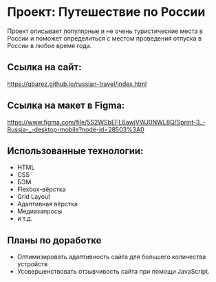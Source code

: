 # Проект: Путешествие по России
Проект описывает популярные и не очень туристические места в России и поможет определиться с местом проведения отпуска в России в любое время года.

## Ссылка на сайт:
https://qbarez.github.io/russian-travel/index.html

## Ссылка на макет в Figma:
https://www.figma.com/file/5S2WSbEFL6awjVWJ0NWL8Q/Sprint-3_-Russia-_-desktop-mobile?node-id=28503%3A0

## Использованные технологии:
* HTML
* CSS
* БЭМ
* Flexbox-вёрстка
* Grid Layout
* Адаптивная вёрстка
* Медиазапросы
* и т.д.

## Планы по доработке
* Оптимизировать адаптивность сайта для большего количества устройств
* Усовершенствовать отзывчивость сайта при помощи JavaScript.
